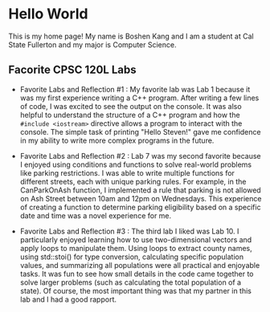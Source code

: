 # Hello World

This is my home page! My name is Boshen Kang and I am a student at Cal State Fullerton and my major is Computer Science.

## Facorite CPSC 120L Labs

* Favorite Labs and Reflection #1 : 
  My favorite lab was Lab 1 because it was my first experience writing a C++ program. After writing a few lines of code, I was excited to see the output on the console. It was also helpful to understand the structure of a C++ program and how the `#include <iostream>` directive allows a program to interact with the console. The simple task of printing "Hello Steven!" gave me confidence in my ability to write more complex programs in the future.
  
* Favorite Labs and Reflection #2 : 
  Lab 7 was my second favorite because I enjoyed using conditions and functions to solve real-world problems like parking restrictions. I was able to write multiple functions for different streets, each with unique parking rules. For example, in the CanParkOnAsh function, I implemented a rule that parking is not allowed on Ash Street between 10am and 12pm on Wednesdays. This experience of creating a function to determine parking eligibility based on a specific date and time was a novel experience for me.

* Favorite Labs and Reflection #3 : 
  The third lab I liked was Lab 10. I particularly enjoyed learning how to use two-dimensional vectors and apply loops to manipulate them. Using loops to extract county names, using std::stoi() for type conversion, calculating specific population values, and summarizing all populations were all practical and enjoyable tasks. It was fun to see how small details in the code came together to solve larger problems (such as calculating the total population of a state). Of course, the most important thing was that my partner in this lab and I had a good rapport.
